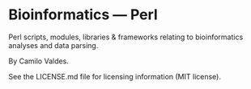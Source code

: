 Bioinformatics — Perl
=======

Perl scripts, modules, libraries & frameworks relating to bioinformatics analyses and data parsing.

By Camilo Valdes.

See the LICENSE.md file for licensing information (MIT license).

